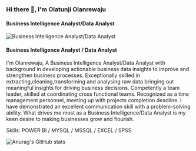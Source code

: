### Hi there 👋, I'm Olatunji Olanrewaju
#### Business Intelligence Analyst/Data Analyst
![Business Intelligence Analyst/Data Analyst]([https://arturssmirnovs.github.io/github-profile-readme-generator/images/banner.png](https://github.com/OlatunjiLanre/OlatunjiLanre/blob/main/BANNER.jpeg))

#### Business Intelligence Analyst / Data Analyst 
I'm Olanrewaju, A Business Intelligence Analyst/Data Analyst with background in developing actionable business data insights to improve and strengthen business processes. Exceptionally skilled in extracting,cleaning,transforming and analysing raw data bringing out meaningful insights  for driving business decisions. Competently a team leader, skilled at coordinating cross functional teams. Recognized as a time management personnel, meeting up with projects completion deadline.
I have demonstrated an excellent communication skill with a problem-solving ability.
What drives me most as a Business Intelligence/Data Analyst is my keen desire to making businesses grow and flourish.


Skills: POWER BI / MYSQL / MSSQL / EXCEL / SPSS


![Anurag's GitHub stats](https://github-readme-stats.vercel.app/api?username=OlatunjiLanre&show_icons=true&theme=radical)
